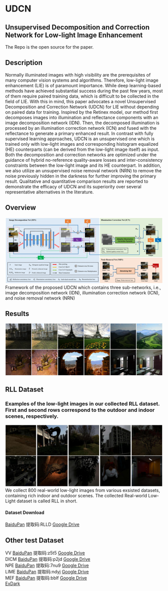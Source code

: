 # UDCN
## Unsupervised Decomposition and Correction Network for Low-light Image Enhancement

The Repo is the open source for the paper. 

## Description
Normally illuminated images with high visibility are the prerequisites of many computer vision systems and algorithms. Therefore, low-light image enhancement (LIE) is of paramount importance. While deep learning-based methods have achieved substantial success during the past few years, most of them require paired training data, which is difficult to be collected in the field of LIE. With this in mind, this paper advocates a novel Unsupervised Decomposition and Correction Network (UDCN) for LIE without depending on paired data for training. Inspired by the Retinex model, our method first decomposes images into illumination and reflectance components with an image decomposition network (IDN). Then, the decomposed illumination is processed by an illumination correction network (ICN) and fused with the reflectance to generate a primary enhanced result. In contrast with fully supervised learning approaches, UDCN is an unsupervised one which is trained only with low-light images and corresponding histogram equalized (HE) counterparts (can be derived from the low-light image itself) as input. Both the decomposition and correction networks are optimized under the guidance of hybrid no-reference quality-aware losses and inter-consistency constraints between the low-light image and its HE counterpart. In addition, we also utilize an unsupervised noise removal network (NRN) to remove the noise previously hidden in the darkness for further improving the primary result. Qualitative and quantitative comparison results are reported to demonstrate the efficacy of UDCN and its superiority over several representative alternatives in the literature.
## Overview
![fig_framework](https://github.com/myd945/UDCN/blob/main/fig_framework_00.jpg) 
Framework of the proposed UDCN which contains three sub-networks, i.e., image decomposition network (IDN), illumination correction network (ICN), and noise removal network (NRN)
## Results
![fig_re](https://github.com/myd945/UDCN/blob/main/fig_re_00.jpg)
## RLL Dataset

### Examples of the low-light images in our collected RLL dataset. First and second rows correspond to the outdoor and indoor scenes, respectively. 
![fig_re](https://github.com/myd945/UDCN/blob/main/fig_RLLdataset_00.jpg)
We collect 800 real-world low-light images from various exsisted datasets, containing rich indoor and outdoor scenes. The collected Real-world Low-Light dataset is called RLL in short.
#### Dataset Download
[BaiduPan](https://pan.baidu.com/s/1fjhdsmOs6eoo7cg_HQEzhw) 提取码:RLLD       [Google Drive](https://drive.google.com/file/d/1D5WiL3EGCgBEONoNPXirjkOvwq03GY3T/view?usp=sharing)

## Other test Dataset
VV [BaiduPan](https://pan.baidu.com/s/1TNDPSIkN3PZd3YxlEvBX_w) 提取码:z5t5       [Google Drive](https://drive.google.com/file/d/10IJ83MvpThSjeOFT7G54iXfLyerPwK46/view?usp=sharing)   
DICM [BaiduPan](https://pan.baidu.com/s/1E6xYoNcItMJfcZ0kOR-vVQ) 提取码:p2jd       [Google Drive](https://drive.google.com/file/d/1n8cZTejRPAsNRAr5hTPpvE7Du-UEhvi-/view?usp=sharing)  
NPE [BaiduPan](https://pan.baidu.com/s/1MFZ7f0On_q9dJyyeZJ5sxQ) 提取码:7nu9       [Google Drive](https://drive.google.com/file/d/1OJgiGg4LAOovmjlkNWjUHT6wSSi3-TFz/view?usp=sharing)   
LIME [BaiduPan](https://pan.baidu.com/s/1LB4Bq7ZxMcJI_M2frl83HA) 提取码:ndyj       [Google Drive](https://drive.google.com/file/d/1mDRUHlCa4eMSXvOZ4jO9tkVMBfL_Q6Jn/view?usp=sharing)   
MEF [BaiduPan](https://pan.baidu.com/s/1dZ4_4TSgVwD-5KEdlymmcg) 提取码:bblf       [Google Drive](https://drive.google.com/file/d/1xYjcmszjQKR48X9_AJ3_sMhZSaN6jL08/view?usp=sharing)    
[ExDark](https://github.com/cs-chan/Exclusively-Dark-Image-Dataset)
